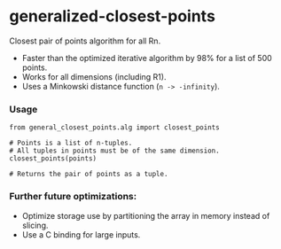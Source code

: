 # generalized-closest-points
Closest pair of points algorithm for all Rn.

- Faster than the optimized iterative algorithm by 98% for a list of 500 points.
- Works for all dimensions (including R1).
- Uses a Minkowski distance function (`n -> -infinity`).


### Usage
```
from general_closest_points.alg import closest_points

# Points is a list of n-tuples.
# All tuples in points must be of the same dimension.
closest_points(points)

# Returns the pair of points as a tuple.
```


### Further future optimizations:
- Optimize storage use by partitioning the array in memory instead of slicing.
- Use a C binding for large inputs.

